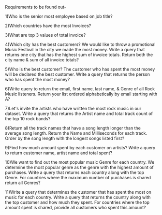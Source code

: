 Requirements to be found out-

1)Who is the senior most employee based on job title?

2)Which countries have the most Invoices?

3)What are top 3 values of total invoice?

4)Which city has the best customers? We would like to throw a promotional Music Festival in the city we made the most money. 
Write a query that returns one city that has the highest sum of invoice totals. 
Return both the city name & sum of all invoice totals?

5)Who is the best customer? The customer who has spent the most money will be declared the best customer. 
Write a query that returns the person who has spent the most money?

6)Write query to return the email, first name, last name, & Genre of all Rock Music listeners. 
Return your list ordered alphabetically by email starting with A?

7)Let's invite the artists who have written the most rock music in our dataset. 
Write a query that returns the Artist name and total track count of the top 10 rock bands?

8)Return all the track names that have a song length longer than the average song length. 
Return the Name and Milliseconds for each track. Order by the song length with the longest songs listed first?

9)Find how much amount spent by each customer on artists? Write a query to return customer name, artist name and total spent?

10)We want to find out the most popular music Genre for each country. We determine the most popular genre as the genre 
with the highest amount of purchases. Write a query that returns each country along with the top Genre. For countries where 
the maximum number of purchases is shared return all Genres?

11)Write a query that determines the customer that has spent the most on music for each country. 
Write a query that returns the country along with the top customer and how much they spent. 
For countries where the top amount spent is shared, provide all customers who spent this amount?
